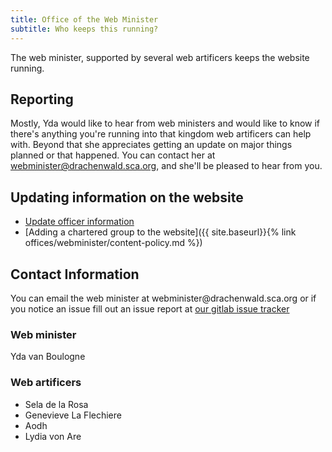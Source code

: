 ```yaml
---
title: Office of the Web Minister
subtitle: Who keeps this running?
---
```


The web minister, supported by several web artificers keeps the website running.

## Reporting
Mostly, Yda would like to hear from web ministers and would like to know if there's anything you're running into that kingdom web artificers can help with. Beyond that she appreciates getting an update on major things planned or that happened.  You can contact her at <a href="mailto:webminister@drachenwald.sca.org">webminister@drachenwald.sca.org</a>, and she'll be pleased to hear from you.

## Updating information on the website
* [Update officer information](https://forms.gle/Xm7bCu7nkq5uMU5Z6)
* [Adding a chartered group to the website]({{ site.baseurl}}{% link offices/webminister/content-policy.md %}) 

## Contact Information
<p>You can email the web minister at webminister@drachenwald.sca.org or if you notice an issue fill out an issue report at <a href="https://gitlab.com/sca-drachenwald/sca-drachenwald.gitlab.io/-/issues/new"> our gitlab issue tracker</a></p>

### Web minister
Yda van Boulogne

### Web artificers
 
* Sela de la Rosa 
* Genevieve La Flechiere
* Aodh 
* Lydia von Are 

